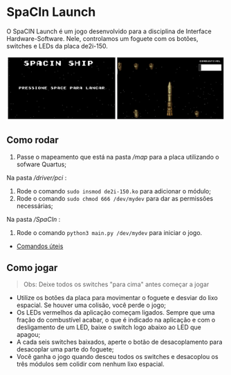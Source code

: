# SpaCIn Launch
O SpaCIN Launch é um jogo desenvolvido para a disciplina de Interface Hardware-Software. Nele, controlamos um foguete com os botões, switches e LEDs da placa de2i-150.

![SpaCIn game](/Screenshots/collage.jpg)

## Como rodar
1. Passe o mapeamento que está na pasta */map* para a placa utilizando o sofware Quartus;

Na pasta */driver/pci* :</br>
1. Rode o comando ```sudo insmod de2i-150.ko``` para adicionar o módulo;
3. Rode o comando ```sudo chmod 666 /dev/mydev``` para dar as permissões necessárias;

Na pasta */SpaCIn* :</br>
1. Rode o comando ```python3 main.py /dev/mydev``` para iniciar o jogo.

- [Comandos úteis](docs/commands.md)

## Como jogar
> Obs: Deixe todos os switches "para cima" antes começar a jogar
- Utilize os botões da placa para movimentar o foguete e desviar do lixo espacial. Se houver uma colisão, você perde o jogo;
- Os LEDs vermelhos da aplicação começam ligados. Sempre que uma fração do combustível acabar, o que é indicado na aplicação e com o desligamento de um LED, baixe o switch logo abaixo ao LED que apagou;
- A cada seis switches baixados, aperte o botão de desacoplamento para desacoplar uma parte do foguete;
- Você ganha o jogo quando desceu todos os switches e desacoplou os três módulos sem colidir com nenhum lixo espacial.